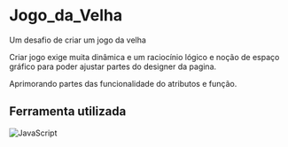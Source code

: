# Jogo_da_Velha
<p>Um desafio de criar um jogo da velha</p>
<p>Criar jogo exige muita dinâmica e um raciocínio lógico e noção de espaço gráfico para poder ajustar partes do designer da pagina.</p>
<p>Aprimorando partes das funcionalidade do atributos e função.</p>

## Ferramenta utilizada

![JavaScript](https://img.shields.io/badge/JavaScript-000?style=for-the-badge&logo=javascript)



